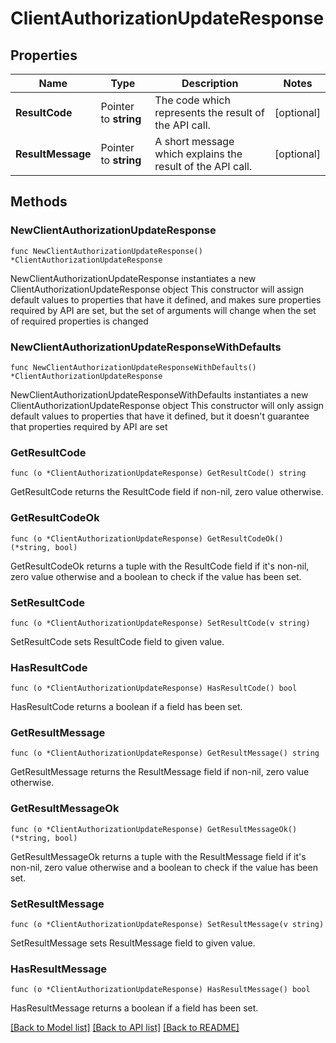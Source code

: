 # ClientAuthorizationUpdateResponse

## Properties

Name | Type | Description | Notes
------------ | ------------- | ------------- | -------------
**ResultCode** | Pointer to **string** | The code which represents the result of the API call. | [optional] 
**ResultMessage** | Pointer to **string** | A short message which explains the result of the API call. | [optional] 

## Methods

### NewClientAuthorizationUpdateResponse

`func NewClientAuthorizationUpdateResponse() *ClientAuthorizationUpdateResponse`

NewClientAuthorizationUpdateResponse instantiates a new ClientAuthorizationUpdateResponse object
This constructor will assign default values to properties that have it defined,
and makes sure properties required by API are set, but the set of arguments
will change when the set of required properties is changed

### NewClientAuthorizationUpdateResponseWithDefaults

`func NewClientAuthorizationUpdateResponseWithDefaults() *ClientAuthorizationUpdateResponse`

NewClientAuthorizationUpdateResponseWithDefaults instantiates a new ClientAuthorizationUpdateResponse object
This constructor will only assign default values to properties that have it defined,
but it doesn't guarantee that properties required by API are set

### GetResultCode

`func (o *ClientAuthorizationUpdateResponse) GetResultCode() string`

GetResultCode returns the ResultCode field if non-nil, zero value otherwise.

### GetResultCodeOk

`func (o *ClientAuthorizationUpdateResponse) GetResultCodeOk() (*string, bool)`

GetResultCodeOk returns a tuple with the ResultCode field if it's non-nil, zero value otherwise
and a boolean to check if the value has been set.

### SetResultCode

`func (o *ClientAuthorizationUpdateResponse) SetResultCode(v string)`

SetResultCode sets ResultCode field to given value.

### HasResultCode

`func (o *ClientAuthorizationUpdateResponse) HasResultCode() bool`

HasResultCode returns a boolean if a field has been set.

### GetResultMessage

`func (o *ClientAuthorizationUpdateResponse) GetResultMessage() string`

GetResultMessage returns the ResultMessage field if non-nil, zero value otherwise.

### GetResultMessageOk

`func (o *ClientAuthorizationUpdateResponse) GetResultMessageOk() (*string, bool)`

GetResultMessageOk returns a tuple with the ResultMessage field if it's non-nil, zero value otherwise
and a boolean to check if the value has been set.

### SetResultMessage

`func (o *ClientAuthorizationUpdateResponse) SetResultMessage(v string)`

SetResultMessage sets ResultMessage field to given value.

### HasResultMessage

`func (o *ClientAuthorizationUpdateResponse) HasResultMessage() bool`

HasResultMessage returns a boolean if a field has been set.


[[Back to Model list]](../README.md#documentation-for-models) [[Back to API list]](../README.md#documentation-for-api-endpoints) [[Back to README]](../README.md)


